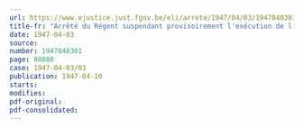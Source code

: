 ```yaml
---
url: https://www.ejustice.just.fgov.be/eli/arrete/1947/04/03/1947040301/justel
title-fr: "Arrêté du Régent suspendant provisoirement l'exécution de l'Arrêté du 31 décembre 1946 portant création d'une union intercommunale des commissions d'assistance publique de l'agglomération bruxelloise"
date: 1947-04-03
source:
number: 1947040301
page: 88888
case: 1947-04-03/01
publication: 1947-04-10
starts:
modifies:
pdf-original:
pdf-consolidated:
---
```


